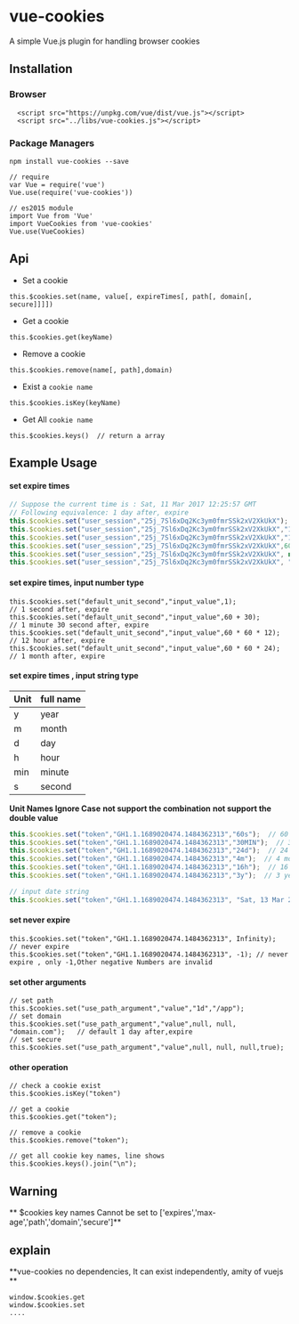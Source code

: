 # vue-cookies

A simple Vue.js plugin for handling browser cookies

## Installation

### Browser
```
  <script src="https://unpkg.com/vue/dist/vue.js"></script>
  <script src="../libs/vue-cookies.js"></script>
```
### Package Managers
```
npm install vue-cookies --save

// require
var Vue = require('vue')
Vue.use(require('vue-cookies'))

// es2015 module
import Vue from 'Vue'
import VueCookies from 'vue-cookies'
Vue.use(VueCookies)

```

## Api
* Set a cookie
```
this.$cookies.set(name, value[, expireTimes[, path[, domain[, secure]]]])
```
* Get a cookie
```
this.$cookies.get(keyName)
```
* Remove a cookie
```
this.$cookies.remove(name[, path],domain)
```
* Exist a `cookie name`
```
this.$cookies.isKey(keyName)
```
* Get All `cookie name`
```
this.$cookies.keys()  // return a array
```

## Example Usage

#### set expire times
``` javascript
// Suppose the current time is : Sat, 11 Mar 2017 12:25:57 GMT 
// Following equivalence: 1 day after, expire
this.$cookies.set("user_session","25j_7Sl6xDq2Kc3ym0fmrSSk2xV2XkUkX");      // default expire time: 1 day
this.$cookies.set("user_session","25j_7Sl6xDq2Kc3ym0fmrSSk2xV2XkUkX","1d"); // number + d
this.$cookies.set("user_session","25j_7Sl6xDq2Kc3ym0fmrSSk2xV2XkUkX","1D"); // ignore case
this.$cookies.set("user_session","25j_7Sl6xDq2Kc3ym0fmrSSk2xV2XkUkX",60 * 60 * 24); // Base of second
this.$cookies.set("user_session","25j_7Sl6xDq2Kc3ym0fmrSSk2xV2XkUkX", new Date(2017, 03, 12)); // input a Date, + 1day
this.$cookies.set("user_session","25j_7Sl6xDq2Kc3ym0fmrSSk2xV2XkUkX", "Sat, 13 Mar 2017 12:25:57 GMT "); // input a date string, + 1day
```

#### set expire times, input number type

```
this.$cookies.set("default_unit_second","input_value",1);            // 1 second after, expire
this.$cookies.set("default_unit_second","input_value",60 + 30);      // 1 minute 30 second after, expire
this.$cookies.set("default_unit_second","input_value",60 * 60 * 12); // 12 hour after, expire
this.$cookies.set("default_unit_second","input_value",60 * 60 * 24); // 1 month after, expire

```


#### set expire times , input string type

| Unit   | full name |
| ----------- | ----------- |
| y           |  year       |
| m           |  month      |
| d           |  day        |
| h           |  hour       |
| min         |  minute     |
| s           |  second     |

**Unit Names Ignore Case**
**not support the combination**
**not support the double value**

```javascript
this.$cookies.set("token","GH1.1.1689020474.1484362313","60s");  // 60 second after, expire
this.$cookies.set("token","GH1.1.1689020474.1484362313","30MIN");  // 30 minute after, expire, ignore case
this.$cookies.set("token","GH1.1.1689020474.1484362313","24d");  // 24 day after, expire
this.$cookies.set("token","GH1.1.1689020474.1484362313","4m");  // 4 month after, expire
this.$cookies.set("token","GH1.1.1689020474.1484362313","16h");  // 16 hour after, expire
this.$cookies.set("token","GH1.1.1689020474.1484362313","3y");  // 3 year after, expire

// input date string 
this.$cookies.set("token","GH1.1.1689020474.1484362313", "Sat, 13 Mar 2017 12:25:57 GMT ");
```

#### set never expire
```
this.$cookies.set("token","GH1.1.1689020474.1484362313", Infinity);  // never expire
this.$cookies.set("token","GH1.1.1689020474.1484362313", -1); // never expire , only -1,Other negative Numbers are invalid
```
#### set other arguments
```
// set path
this.$cookies.set("use_path_argument","value","1d","/app");  
// set domain
this.$cookies.set("use_path_argument","value",null, null, "domain.com");   // default 1 day after,expire
// set secure
this.$cookies.set("use_path_argument","value",null, null, null,true);
```
#### other operation
```
// check a cookie exist
this.$cookies.isKey("token")

// get a cookie
this.$cookies.get("token");

// remove a cookie
this.$cookies.remove("token");

// get all cookie key names, line shows
this.$cookies.keys().join("\n"); 

```


## Warning
** $cookies key names Cannot be set to ['expires','max-age','path','domain','secure']**


## explain
**vue-cookies no dependencies, It can exist independently, amity of vuejs **
```
window.$cookies.get
window.$cookies.set
....

```